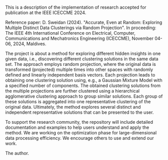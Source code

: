This is a description of the implementation of research accepted for publication at the IEEE ICECCME 2024.

Reference paper: D. Sweidan (2024). "Accurate, Even at Random: Exploring Multiple Distinct Data Clusterings via Random Projection". 
In proceeding: The IEEE 4th International Conference on Electrical, Computer, Communications and Mechatronics Engineering (ICECCME), November 04-06, 2024, Maldives.

The project is about a method for exploring different hidden insights in one given data, i.e., discovering different clustering solutions in the same data set. The approach employs random projection, where the original data is transformed (projected) multiple times into other spaces with randomly defined and linearly independent basis vectors. Each projection leads to obtaining one clustering solution using, e.g., a Gaussian Mixture Model with a specified number of components. The obtained clustering solutions from the multiple projections are further clustered using a hierarchical agglomerative clustering approach to group similar solutions. Each group of these solutions is aggregated into one representative clustering of the original data. Ultimately, the method explores several distinct and independent representative solutions that can be presented to the user.

To support the research community, the repository will include detailed documentation and examples to help users understand and apply the method. 
We are working on the optimization phase for large-dimensional data processing efficiency. We encourage others to use and extend our work.

The author.

